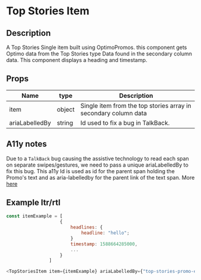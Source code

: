 # Top Stories Item

## Description

A Top Stories Single item built using OptimoPromos. this component gets Optimo data from the Top Stories type Data found in the secondary column data. This component displays a heading and timestamp.

## Props

| Name           | type   | Description                                                     |
| -------------- | ------ | --------------------------------------------------------------- |
| item           | object | Single item from the top stories array in secondary column data |
| ariaLabelledBy | string | Id used to fix a bug in TalkBack.                               |

## A11y notes

Due to a `TalkBack` bug causing the assistive technology to read each span on separate swipes/gestures, we need to pass a unique ariaLabelledBy to fix this bug. This a11y Id is used as id for the parent span holding the Promo's text and as aria-labelledby for the parent link of the text span.
More [here](https://github.com/bbc/simorgh/issues/9652)

## Example ltr/rtl

```javascript
const itemExample = [
                    {
                        headlines: {
                            headline: "hello";
                        }
                        timestamp: 1588664285000,
                        ...
                    }
                ]

<TopStoriesItem item={itemExample} ariaLabelledBy={"top-stories-promo-example-0"}/>
```
